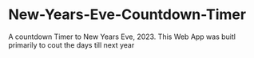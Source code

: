 # New-Years-Eve-Countdown-Timer
A countdown Timer to New Years Eve, 2023. 
This Web App was buitl primarily to cout the days till next year
